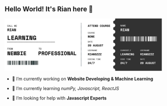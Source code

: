 ## Hello World! It's Rian here 👋

![Rian](mg/Rian.jpg)

<!--
**rianszzz/rianszzz** is a ✨ _special_ ✨ repository because its `README.md` (this file) appears on your GitHub profile.

Here are some ideas to get you started:

- 🔭 I’m currently working on ...
- 🌱 I’m currently learning ...
- 👯 I’m looking to collaborate on ...
- 🤔 I’m looking for help with ...
- 💬 Ask me about ...
- 📫 How to reach me: ...
- 😄 Pronouns: ...
- ⚡ Fun fact: ...
-->

- 🔭 I’m currently working on **Website Developing & Machine Learning**

- 🌱 I’m currently learning *numPy, Javascript, ReactJS*

- 🤔 I’m looking for help with **Javascript Experts**
